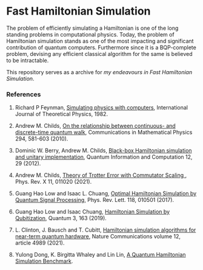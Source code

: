 # Fast Hamiltonian Simulation

The problem of efficiently simulating a Hamiltonian is one of the long standing problems in computational physics. Today, the problem of Hamiltonian simulation stands as one of the most impacting and significant contribution of quantum computers. Furthermore since it is a BQP-complete problem, devising any efficient classical algorithm for the same is believed to be intractable.

This repository serves as a archive for _my endeavours in Fast Hamiltonian Simulation_.

### References

1. Richard P Feynman, [Simulating physics with computers](http://www.sciencemag.org/cgi/content/abstract/273/5278/1073), International Journal of Theoretical Physics, 1982.
    
1. Andrew M. Childs, [On the relationship between continuous- and discrete-time quantum walk](https://arxiv.org/abs/0810.0312), Communications in Mathematical Physics 294, 581-603 (2010).
    
1. Dominic W. Berry, Andrew M. Childs, [Black-box Hamiltonian simulation and unitary implementation](https://arxiv.org/abs/0910.4157), Quantum Information and Computation 12, 29 (2012).

1. Andrew M. Childs, [Theory of Trotter Error with Commutator Scaling
](https://journals.aps.org/prx/abstract/10.1103/PhysRevX.11.011020), Phys. Rev. X 11, 011020 (2021).
    
1. Guang Hao Low and Isaac L. Chuang, [Optimal Hamiltonian Simulation by Quantum Signal Processing](https://journals.aps.org/prl/abstract/10.1103/PhysRevLett.118.010501), Phys. Rev. Lett. 118, 010501 (2017).
    
1. Guang Hao Low and Isaac Chuang, [Hamiltonian Simulation by Qubitization](https://quantum-journal.org/papers/q-2019-07-12-163), Quantum 3, 163 (2019).
    
1. L. Clinton, J. Bausch and T. Cubitt, [Hamiltonian simulation algorithms for near-term quantum hardware](https://www.nature.com/articles/s41467-021-25196-0), Nature Communications volume 12, article 4989 (2021).
    
1. Yulong Dong, K. Birgitta Whaley and Lin Lin, [A Quantum Hamiltonian Simulation Benchmark](https://arxiv.org/pdf/2108.03747.pdf).
